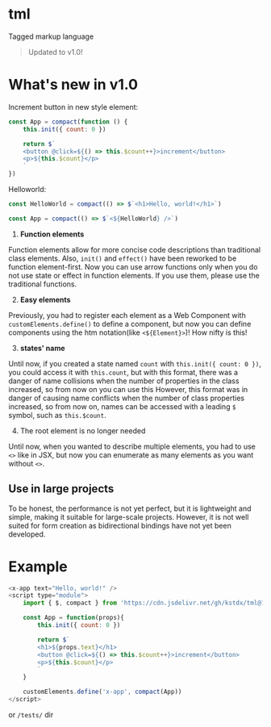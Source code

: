 # tml

Tagged markup language

> Updated to v1.0!

# What's new in v1.0

Increment button in new style element:

```js
const App = compact(function () {
    this.init({ count: 0 })

    return $`
    <button @click=${() => this.$count++}>increment</button>
    <p>${this.$count}</p>
    `
})
```

Helloworld:

```js
const HelloWorld = compact(() => $`<h1>Hello, world!</h1>`)

const App = compact(() => $`<${HelloWorld} />`)
```

1. **Function elements**

Function elements allow for more concise code descriptions than traditional class elements. Also, `init()` and `effect()` have been reworked to be function element-first. Now you can use arrow functions only when you do not use state or effect in function elements. If you use them, please use the traditional functions.

2. **Easy elements**

Previously, you had to register each element as a Web Component with `customElements.define()` to define a component, but now you can define components using the htm notation(like `<${Element}>`)! How nifty is this!

3. **states' name**

Until now, if you created a state named `count` with `this.init({ count: 0 })`, you could access it with `this.count`, but with this format, there was a danger of name collisions when the number of properties in the class increased, so from now on you can use this However, this format was in danger of causing name conflicts when the number of class properties increased, so from now on, names can be accessed with a leading `$` symbol, such as `this.$count`.

4. The root element is no longer needed

Until now, when you wanted to describe multiple elements, you had to use `<>` like in JSX, but now you can enumerate as many elements as you want without `<>`.

## Use in large projects

To be honest, the performance is not yet perfect, but it is lightweight and simple, making it suitable for large-scale projects. However, it is not well suited for form creation as bidirectional bindings have not yet been developed.

# Example

```js
<x-app text="Hello, world!" />
<script type="module">
    import { $, compact } from 'https://cdn.jsdelivr.net/gh/kstdx/tml@1.0/dist/tml.min.js'

    const App = function(props){
        this.init({ count: 0 })

        return $`
        <h1>${props.text}</h1>
        <button @click=${() => this.$count++}>increment</button>
        <p>${this.$count}</p>
        `
    }

    customElements.define('x-app', compact(App))
</script>
```

or `/tests/` dir
